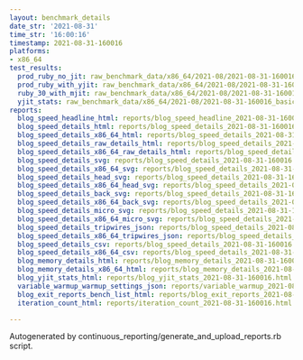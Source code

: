 ```yaml
---
layout: benchmark_details
date_str: '2021-08-31'
time_str: '16:00:16'
timestamp: 2021-08-31-160016
platforms:
- x86_64
test_results:
  prod_ruby_no_jit: raw_benchmark_data/x86_64/2021-08/2021-08-31-160016_basic_benchmark_prod_ruby_no_jit.json
  prod_ruby_with_yjit: raw_benchmark_data/x86_64/2021-08/2021-08-31-160016_basic_benchmark_prod_ruby_with_yjit.json
  ruby_30_with_mjit: raw_benchmark_data/x86_64/2021-08/2021-08-31-160016_basic_benchmark_ruby_30_with_mjit.json
  yjit_stats: raw_benchmark_data/x86_64/2021-08/2021-08-31-160016_basic_benchmark_yjit_stats.json
reports:
  blog_speed_headline_html: reports/blog_speed_headline_2021-08-31-160016.html
  blog_speed_details_html: reports/blog_speed_details_2021-08-31-160016.html
  blog_speed_details_x86_64_html: reports/blog_speed_details_2021-08-31-160016.x86_64.html
  blog_speed_details_raw_details_html: reports/blog_speed_details_2021-08-31-160016.raw_details.html
  blog_speed_details_x86_64_raw_details_html: reports/blog_speed_details_2021-08-31-160016.x86_64.raw_details.html
  blog_speed_details_svg: reports/blog_speed_details_2021-08-31-160016.svg
  blog_speed_details_x86_64_svg: reports/blog_speed_details_2021-08-31-160016.x86_64.svg
  blog_speed_details_head_svg: reports/blog_speed_details_2021-08-31-160016.head.svg
  blog_speed_details_x86_64_head_svg: reports/blog_speed_details_2021-08-31-160016.x86_64.head.svg
  blog_speed_details_back_svg: reports/blog_speed_details_2021-08-31-160016.back.svg
  blog_speed_details_x86_64_back_svg: reports/blog_speed_details_2021-08-31-160016.x86_64.back.svg
  blog_speed_details_micro_svg: reports/blog_speed_details_2021-08-31-160016.micro.svg
  blog_speed_details_x86_64_micro_svg: reports/blog_speed_details_2021-08-31-160016.x86_64.micro.svg
  blog_speed_details_tripwires_json: reports/blog_speed_details_2021-08-31-160016.tripwires.json
  blog_speed_details_x86_64_tripwires_json: reports/blog_speed_details_2021-08-31-160016.x86_64.tripwires.json
  blog_speed_details_csv: reports/blog_speed_details_2021-08-31-160016.csv
  blog_speed_details_x86_64_csv: reports/blog_speed_details_2021-08-31-160016.x86_64.csv
  blog_memory_details_html: reports/blog_memory_details_2021-08-31-160016.html
  blog_memory_details_x86_64_html: reports/blog_memory_details_2021-08-31-160016.x86_64.html
  blog_yjit_stats_html: reports/blog_yjit_stats_2021-08-31-160016.html
  variable_warmup_warmup_settings_json: reports/variable_warmup_2021-08-31-160016.warmup_settings.json
  blog_exit_reports_bench_list_html: reports/blog_exit_reports_2021-08-31-160016.bench_list.html
  iteration_count_html: reports/iteration_count_2021-08-31-160016.html

---
```

Autogenerated by continuous_reporting/generate_and_upload_reports.rb script.
